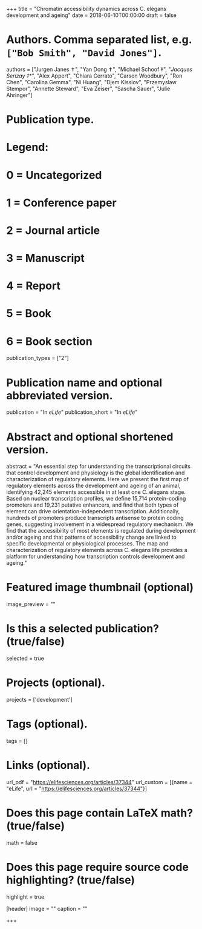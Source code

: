 +++
title = "Chromatin accessibility dynamics across C. elegans development and ageing"
date = 2018-06-10T00:00:00
draft = false

# Authors. Comma separated list, e.g. `["Bob Smith", "David Jones"]`.
authors = ["Jurgen Janes ✝", "Yan Dong ✝", "Michael Schoof ‡", "**Jacques Serizay* ‡**", "Alex Appert", "Chiara Cerrato", "Carson Woodbury", "Ron Chen", "Carolina Gemma", "Ni Huang", "Djem Kissiov", "Przemyslaw Stempor", "Annette Steward", "Eva Zeiser", "Sascha Sauer", "Julie Ahringer"]

# Publication type.
# Legend:
# 0 = Uncategorized
# 1 = Conference paper
# 2 = Journal article
# 3 = Manuscript
# 4 = Report
# 5 = Book
# 6 = Book section
publication_types = ["2"]

# Publication name and optional abbreviated version.
publication = "In *eLife*"
publication_short = "In *eLife*"

# Abstract and optional shortened version.
abstract = "An essential step for understanding the transcriptional circuits that control development and physiology is the global identification and characterization of regulatory elements. Here we present the first map of regulatory elements across the development and ageing of an animal, identifying 42,245 elements accessible in at least one C. elegans stage. Based on nuclear transcription profiles, we define 15,714 protein-coding promoters and 19,231 putative enhancers, and find that both types of element can drive orientation-independent transcription. Additionally, hundreds of promoters produce transcripts antisense to protein coding genes, suggesting involvement in a widespread regulatory mechanism. We find that the accessibility of most elements is regulated during development and/or ageing and that patterns of accessibility change are linked to specific developmental or physiological processes. The map and characterization of regulatory elements across C. elegans life provides a platform for understanding how transcription controls development and ageing."

# Featured image thumbnail (optional)
image_preview = ""

# Is this a selected publication? (true/false)
selected = true

# Projects (optional).
projects = ['development']

# Tags (optional).
tags = []

# Links (optional).
url_pdf = "https://elifesciences.org/articles/37344"
url_custom = [{name = "eLife", url = "https://elifesciences.org/articles/37344"}]

# Does this page contain LaTeX math? (true/false)
math = false

# Does this page require source code highlighting? (true/false)
highlight = true

[header]
image = ""
caption = ""

+++
